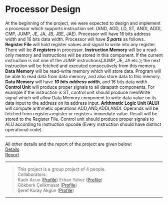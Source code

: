 # Processor Design  
At the beginning of the project, we were expected to design and implement a processor which supports instruction set: (AND, ADD, LD, ST, ANDI, ADDI, CMP, JUMP, JE, JA, JB, JBE, JAE). Processor will have 16 bits address width and 16 bits data width. Processor will have __*5 parts*__ as follows. **Register File** will hold register values and signal to write into any register. There will be __*8 registers*__ in processor. **Instruction Memory** will be a read-only memory and instructions will be stored in this component. If the current instruction is not one of the JUMP instructions(JUMP, JE, JA etc.); the next instruction will be fetched and executed consecutively from this memory. **Data Memory** will be read-write memory which will store data. Program will be able to read data from data memory, and also store data to this memory. **Data Memory** will have __*10 bits address width*__, and 16 bits data width. **Control Unit** will produce proper signals to all datapath components. For example if the instruction is ST, control unit should produce memWrite signal which will allow Data Memory component to write data value on its data input to the address on its address input. **Arithmetic Logic Unit (ALU)** will compute arithmetic operations ADD,AND,ADDI,ANDI. Operands will be fetched from register+register or register+ immediate value. Result will be stored to the Register File. Control unit should produce proper signals to ALU according to instruction opcode (Every instruction should have distinct operational code).  
___
All other details and the report of the project are given below:  
[Details](https://github.com/erhanyalniz/Processor-Design/blob/d89bd4602010b70087831037711509e311749928/Processor%20Design%20Project.pdf)  
[Report](https://github.com/erhanyalniz/Processor-Design/blob/802fa1ca05ab1b35f8f46e567c849cdfd57cbc71/Processor%20Design%20Project%20Report.pdf)
___
> This project is a group project of 4 people.  
> Collaborators:  
> Kadir Acun  ([Profile](https://github.com/kadiracunn))
> Erhan Yalnız ([Profile](https://github.com/erhanyalniz))    
> Gökberk Çelikmasat ([Profile](https://github.com/gcelikmasat))  
> Şeref Kuray Akgün ([Profile](https://github.com/kutayakgn))  
___
